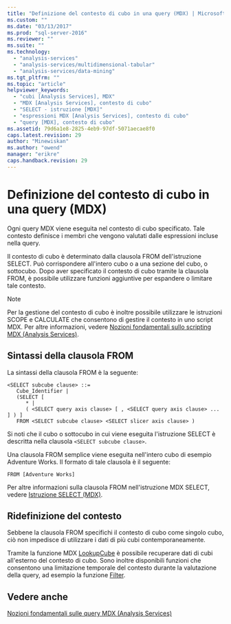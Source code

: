 ```yaml
---
title: "Definizione del contesto di cubo in una query (MDX) | Microsoft Docs"
ms.custom: ""
ms.date: "03/13/2017"
ms.prod: "sql-server-2016"
ms.reviewer: ""
ms.suite: ""
ms.technology: 
  - "analysis-services"
  - "analysis-services/multidimensional-tabular"
  - "analysis-services/data-mining"
ms.tgt_pltfrm: ""
ms.topic: "article"
helpviewer_keywords: 
  - "cubi [Analysis Services], MDX"
  - "MDX [Analysis Services], contesto di cubo"
  - "SELECT - istruzione [MDX]"
  - "espressioni MDX [Analysis Services], contesto di cubo"
  - "query [MDX], contesto di cubo"
ms.assetid: 79d6a1e8-2825-4eb9-97df-5071aecae8f0
caps.latest.revision: 29
author: "Minewiskan"
ms.author: "owend"
manager: "erikre"
caps.handback.revision: 29
---
```

# Definizione del contesto di cubo in una query (MDX)
  Ogni query MDX viene eseguita nel contesto di cubo specificato. Tale contesto definisce i membri che vengono valutati dalle espressioni incluse nella query.  
  
 Il contesto di cubo è determinato dalla clausola FROM dell'istruzione SELECT. Può corrispondere all'intero cubo o a una sezione del cubo, o sottocubo. Dopo aver specificato il contesto di cubo tramite la clausola FROM, è possibile utilizzare funzioni aggiuntive per espandere o limitare tale contesto.  
  
> [!NOTE]  
>  Per la gestione del contesto di cubo è inoltre possibile utilizzare le istruzioni SCOPE e CALCULATE che consentono di gestire il contesto in uno script MDX. Per altre informazioni, vedere [Nozioni fondamentali sullo scripting MDX &#40;Analysis Services&#41;](../../../analysis-services/multidimensional-models/mdx/mdx-scripting-fundamentals-analysis-services.md).  
  
## Sintassi della clausola FROM  
 La sintassi della clausola FROM è la seguente:  
  
```  
<SELECT subcube clause> ::=  
   Cube_Identifier |   
   (SELECT [  
      * |   
      ( <SELECT query axis clause> [ , <SELECT query axis clause> ... ] ) ]   
   FROM <SELECT subcube clause> <SELECT slicer axis clause> )  
```  
  
 Si noti che il cubo o sottocubo in cui viene eseguita l'istruzione SELECT è descritta nella clausola `<SELECT subcube clause>`.  
  
 Una clausola FROM semplice viene eseguita nell'intero cubo di esempio Adventure Works. Il formato di tale clausola è il seguente:  
  
```  
FROM [Adventure Works]  
```  
  
 Per altre informazioni sulla clausola FROM nell'istruzione MDX SELECT, vedere [Istruzione SELECT &#40;MDX&#41;](../Topic/SELECT%20Statement%20\(MDX\).md).  
  
## Ridefinizione del contesto  
 Sebbene la clausola FROM specifichi il contesto di cubo come singolo cubo, ciò non impedisce di utilizzare i dati di più cubi contemporaneamente.  
  
 Tramite la funzione MDX [LookupCube](../../../mdx/lookupcube-mdx.md) è possibile recuperare dati di cubi all'esterno del contesto di cubo. Sono inoltre disponibili funzioni che consentono una limitazione temporale del contesto durante la valutazione della query, ad esempio la funzione [Filter](../../../mdx/filter-mdx.md).  
  
## Vedere anche  
 [Nozioni fondamentali sulle query MDX &#40;Analysis Services&#41;](../../../analysis-services/multidimensional-models/mdx/mdx-query-fundamentals-analysis-services.md)  
  
  